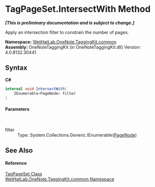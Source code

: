 # TagPageSet.IntersectWith Method 
 _**\[This is preliminary documentation and is subject to change.\]**_

Apply an intersection filter to constrain the number of pages.

**Namespace:**&nbsp;<a href="bcdbab9c-63d1-48a4-6937-af53fb8d9a55.md">WetHatLab.OneNote.TaggingKit.common</a><br />**Assembly:**&nbsp;OneNoteTaggingKit (in OneNoteTaggingKit.dll) Version: 4.0.8132.30441

## Syntax

**C#**<br />
``` C#
internal void IntersectWith(
	IEnumerable<PageNode> filter
)
```


#### Parameters
&nbsp;<dl><dt>filter</dt><dd>Type: System.Collections.Generic.IEnumerable(<a href="0d8ed3e9-a495-7ffc-8e7a-1b49391c2657.md">PageNode</a>)<br /></dd></dl>

## See Also


#### Reference
<a href="8abe04f4-0682-74c0-5557-fa48d6eff35f.md">TagPageSet Class</a><br /><a href="bcdbab9c-63d1-48a4-6937-af53fb8d9a55.md">WetHatLab.OneNote.TaggingKit.common Namespace</a><br />